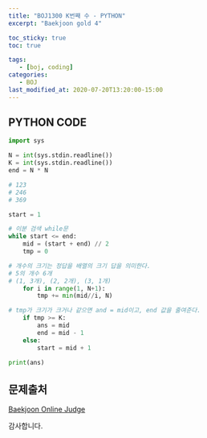 ```yaml
---
title: "BOJ1300 K번째 수 - PYTHON"
excerpt: "Baekjoon gold 4"

toc_sticky: true
toc: true

tags:
   - [boj, coding]
categories:
   - BOJ
last_modified_at: 2020-07-20T13:20:00-15:00
---
```


## PYTHON CODE

```python
import sys

N = int(sys.stdin.readline())
K = int(sys.stdin.readline())
end = N * N

# 123
# 246
# 369

start = 1

# 이분 검색 while문
while start <= end:
    mid = (start + end) // 2
    tmp = 0

# 개수의 크기는 정답을 배열의 크기 답을 의미한다.
# 5의 개수 6개
# (1, 3개), (2, 2개), (3, 1개)
    for i in range(1, N+1):
        tmp += min(mid//i, N)

# tmp가 크기가 크거나 같으면 and = mid이고, end 값을 줄여준다.
    if tmp >= K:
        ans = mid
        end = mid - 1
    else:
        start = mid + 1

print(ans)
```

## 문제출처

[Baekjoon Online Judge](https://www.acmicpc.net/problem/1300)


감사합니다.

